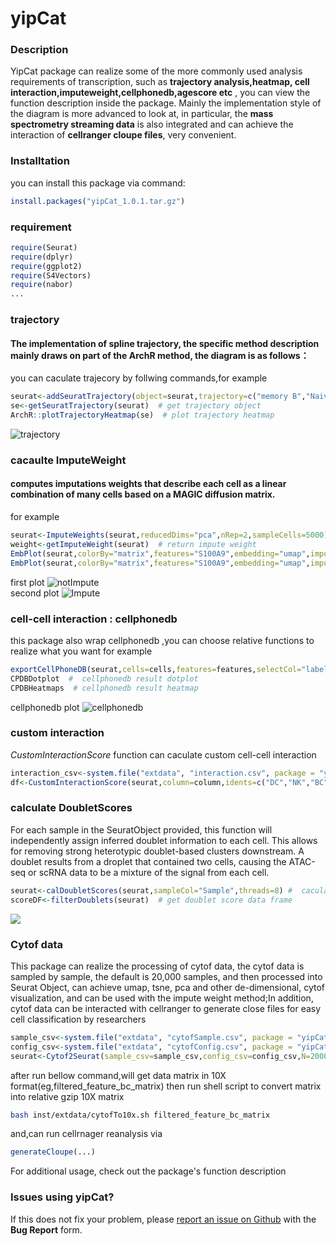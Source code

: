 # yipCat
### Description
YipCat package can realize some of the more commonly used analysis requirements of transcription, such as 
**trajectory analysis,heatmap, cell interaction,imputeweight,cellphonedb,agescore etc** , you can view the function description inside the package.
Mainly the implementation style of the diagram is more advanced to look at, in particular, the **mass spectrometry streaming data** is also integrated and 
can achieve the interaction of **cellranger cloupe files**, very convenient.

### Installtation
you can install this package via command:
```r
install.packages("yipCat_1.0.1.tar.gz")
```

### requirement
```r
require(Seurat)
require(dplyr)
require(ggplot2)
require(S4Vectors)
require(nabor)
...
```

### trajectory 
#### The implementation of spline trajectory, the specific method description mainly draws on part of the ArchR method, the diagram is as follows：
you can caculate trajecory by follwing commands,for example
```r
seurat<-addSeuratTrajectory(object=seurat,trajectory=c("memory B","Naive B","Plasma"),groupBy="label_fine",embedding="pca") # caculate trajecory
se<-getSeuratTrajectory(seurat)  # get trajectory object
ArchR::plotTrajectoryHeatmap(se)  # plot trajectory heatmap
```
![trajectory](inst/extdata/testTrajectoyHeatmap_page-0001.jpg)

### cacaulte ImputeWeight
#### computes imputations weights that describe each cell as a linear combination of many cells based on a MAGIC diffusion matrix.
for example 
```r
seurat<-ImputeWeights(seurat,reducedDims="pca",nRep=2,sampleCells=5000)  # caculate impute weight
weight<-getImputeWeight(seurat)  # return impute weight
EmbPlot(seurat,colorBy="matrix",features="S100A9",embedding="umap",imputeWeights=NULL)  # first plot
EmbPlot(seurat,colorBy="matrix",features="S100A9",embedding="umap",imputeWeights=weight)  # second plot
```
first plot  ![notImpute](inst/extdata/notImpute-S100A9_page-0001.jpg)  
second plot ![Impute](inst/extdata/impute-S100A9_page-0001.jpg) 


### cell-cell interaction  : cellphonedb
this package also wrap cellphonedb ,you can choose relative functions to realize what you want
for example
```r
exportCellPhoneDB(seurat,cells=cells,features=features,selectCol="label_fine",runCPDB=TRUE)  # selectCol : which column to caculate cell-cell interaction,runCPDB=TRUE,run cellphonedb backgroup
CPDBDotplot  #  cellphonedb result dotplot
CPDBHeatmaps  # cellphonedb result heatmap
```
cellphonedb plot ![cellphonedb](inst/extdata/cpbdDotplot_page-0001.jpg)
###  custom interaction
*CustomInteractionScore* function can caculate custom cell-cell interaction
```r
interaction_csv<-system.file("extdata", "interaction.csv", package = "yipCat")
df<-CustomInteractionScore(seurat,column=column,idents=c("DC","NK","BC"),interaction_csv=interaction_csv)
```
### calculate DoubletScores
For each sample in the SeuratObject provided, this function will independently assign inferred doublet information to each cell.
This allows for removing strong heterotypic doublet-based clusters downstream. A doublet results from a droplet that contained two cells, causing the ATAC-seq or scRNA data to be a mixture of the signal from each cell.
```r
seurat<-calDoubletScores(seurat,sampleCol="Sample",threads=8) #  caculate doublet score
scoreDF<-filterDoublets(seurat)  # get doublet score data frame
```
![](inst/extdata/doublet.jpg)

### Cytof data 
This package can realize the processing of cytof data, the cytof data is sampled by sample, the default is 20,000 samples,
and then processed into Seurat Object, can achieve umap, tsne, pca and other de-dimensional, cytof visualization, 
and can be used with the impute weight method;In addition, cytof data can be interacted with cellranger to generate close files for easy cell classification by researchers
```r
sample_csv<-system.file("extdata", "cytofSample.csv", package = "yipCat")
config_csv<-system.file("extdata", "cytofConfig.csv", package = "yipCat")
seurat<-Cytof2Seurat(sample_csv=sample_csv,config_csv=config_csv,N=20000,path2barcode10X="3M-february-2018.txt")
```

after run bellow command,will get data matrix in 10X format(eg,filtered_feature_bc_matrix)
then run shell script to convert matrix into relative gzip 10X matrix
```bash
bash inst/extdata/cytofTo10x.sh filtered_feature_bc_matrix
```
and,can run cellrnager reanalysis via
```r
generateCloupe(...)
```
For additional usage, check out the package's function description
### Issues using yipCat?
If this does not fix your problem, please [report an issue on Github](https://github.com/RyanYip-Kat/yipCat/issues) with the __Bug Report__ form.

